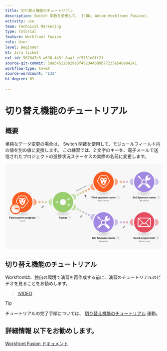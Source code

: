 ```yaml
---
title: 切り替え機能のチュートリアル
description: Switch 関数を使用して、 [!DNL Adobe Workfront Fusion].
activity: use
team: Technical Marketing
type: Tutorial
feature: Workfront Fusion
role: User
level: Beginner
kt: Jira ticket
exl-id: 567847e5-a690-445f-8aaf-ef5751e0ff21
source-git-commit: 58a545120b29a5f492344b89b77235e548e94241
workflow-type: tm+mt
source-wordcount: '133'
ht-degree: 0%

---
```


# 切り替え機能のチュートリアル

## 概要

単純なデータ変更の場合は、 Switch 関数を使用して、モジュールフィールド内の値を別の値に変換します。 この練習では、2 文字のキーを、電子メールで送信されたプロジェクトの進捗状況ステータスの実際の名前に変更します。

![切り替え機能を使用した画像](assets/beyond-basic-modules-3.png)

## 切り替え機能のチュートリアル

Workfrontは、独自の環境で演習を再作成する前に、演習のチュートリアルのビデオを見ることをお勧めします。

>[!VIDEO](https://video.tv.adobe.com/v/335289/?quality=12)

>[!TIP]
>
>チュートリアルの完了手順については、 [切り替え機能のチュートリアル](https://experienceleague.adobe.com/docs/workfront-learn/tutorials-workfront/fusion/exercises/switch-function.html?lang=en) 運動。


## 詳細情報 以下をお勧めします。

[Workfront Fusion ドキュメント](https://experienceleague.adobe.com/docs/workfront/using/adobe-workfront-fusion/workfront-fusion-2.html?lang=en)
